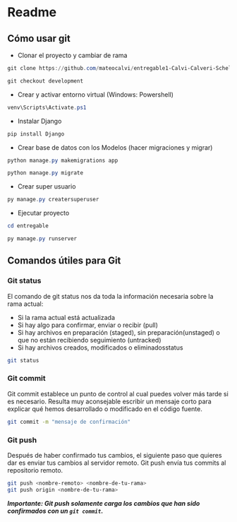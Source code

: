 # Readme

## Cómo usar git

- Clonar el proyecto y cambiar de rama

```powershell
git clone https://github.com/mateocalvi/entregable1-Calvi-Calveri-Schell

git checkout development

```

- Crear y activar entorno virtual (Windows: Powershell)

```powershell
venv\Scripts\Activate.ps1
```

- Instalar Django

```powershell
pip install Django
```

- Crear base de datos con los Modelos (hacer migraciones y migrar)

```powershell
python manage.py makemigrations app

python manage.py migrate
```

- Crear super usuario

```powershell
py manage.py creatersuperuser
```

- Ejecutar proyecto

```powershell
cd entregable

py manage.py runserver
```

## Comandos útiles para Git

### Git status

El comando de git status nos da toda la información necesaria sobre la rama actual:

- Si la rama actual está actualizada
- Si hay algo para confirmar, enviar o recibir (pull)
- Si hay archivos en preparación (staged), sin preparación(unstaged) o que no están recibiendo seguimiento (untracked)
- Si hay archivos creados, modificados o eliminadosstatus

```bash
git status
```

### Git commit

Git commit establece un punto de control al cual puedes volver más tarde si es necesario.
Resulta muy aconsejable escribir un mensaje corto para explicar qué hemos desarrollado o modificado en el código fuente.

```bash
git commit -m "mensaje de confirmación"
```

### Git push

Después de haber confirmado tus cambios, el siguiente paso que quieres dar es enviar tus cambios al servidor remoto. Git push envía tus commits al repositorio remoto.

```bash
git push <nombre-remoto> <nombre-de-tu-rama>
git push origin <nombre-de-tu-rama>
```

***Importante: Git push solamente carga los cambios que han sido confirmados con un ``git commit``.***

<!-- ```powershell
``` -->
